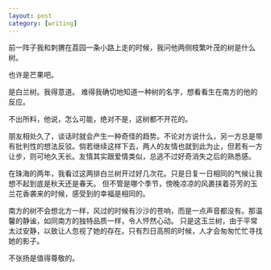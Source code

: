 ```yaml
---
layout: post
category: [writing]
---
```


前一阵子我和刺猬在荔园一条小路上走的时候，我问他两侧枝繁叶茂的树是什么树。

也许是芒果吧。

是白兰树。我得意道。 难得我确切地知道一种树的名字，想看看生在南方的他的反应。

不出所料，他说，怎么可能，绝对不是，这树都不开花的。

朋友相处久了，谈话时就会产生一种奇怪的趋势。不论对方说什么，另一方总是带有批判性的想法反驳。倘若继续这样下去，两人的友情也就到此为止，但若有一方让步，则可地久天长。友情其实跟爱情类似，总逃不过好奇消失之后的熟悉感。

在珠海的两年，我看过这两排白兰树开过好几次花。只是日复一日相同的气候让我想不起到底是秋天还是春天。 但不管是哪个季节，傍晚凉凉的风裹挟着芬芳的玉兰花香袭来的时候，感受到的幸福是相同的。

南方的树不会想北方一样，风过的时候有沙沙的苍响，而是一点声音都没有。那温馨的静谧，如同南方的独特品质一样，令人怦然心动。 只是这玉兰树，由于平常太过安静，以致让人忽视了她的存在。只有烈日高照的时候，人才会匆匆忙忙寻找她的影子。

不张扬是值得尊敬的。
